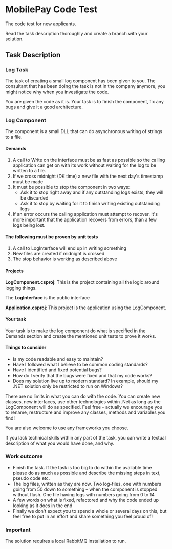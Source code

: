 # MobilePay Code Test
The code test for new applicants.

Read the task description thoroughly and create a branch with your solution.

## Task Description

### Log	Task

The task of creating a small log component has been given to you. The consultant that has been doing
the task is not in the company anymore, you might notice why when you investigate the code.

You are given the code as it is. Your task is to finish the component, fix any bugs and give it a good
architecture.

### Log Component

The component is a small DLL that can do asynchronous writing of strings to a file.

#### Demands

1. A call to Write on the interface must be as fast as possible so the calling application can get on with its
work without waiting for the log to be written to a file.
2. If we cross midnight (DK time) a new file with the next day's timestamp must be made
3. It must be possible to stop the component in two ways:
    * Ask it to stop right away and if any outstanding logs exists, they will be discarded
    * Ask it to stop by waiting for it to finish writing existing outstanding logs
4. If an error occurs the calling application must attempt to recover. It's more important that the application recovers from errors, than a few logs being lost.


#### The following must be proven by unit tests

1. A call to LogInterface will end up in writing something
2. New files are created if midnight is crossed
3. The stop behavior is working as described above

#### Projects

**LogComponent.csproj**: This is the project containing all the logic around logging things.

The **LogInterface** is the public interface

**Application.csproj**: This project is the application using the LogComponent.

#### Your task

Your task is to make the log component do what is specified in the Demands section and create the
mentioned unit tests to prove it works.

#### Things to consider

* Is my code readable and easy to maintain? 
* Have I followed what I believe to be common coding standards?
* Have I identified and fixed potential bugs?
* How do I verify that the bugs were fixed and that my code works? 
* Does my solution live up to modern standard? In example, should my .NET solution only be restricted to run on Windows?

There are no limits in what you can do with the code. You can create new classes, new interfaces, use
other technologies within .Net as long as the LogComponent will do as specified. 
Feel free - actually we encourage you to rename, restructure and improve any classes, methods and variables you find!

You are also welcome to use any frameworks you choose. 

If you lack technical skills within any part of the task, you can write a textual description of what you
would have done, and why.

### Work outcome

* Finish the task. If the task is too big to do within the available time please do as
much as possible and describe the missing steps in text, pseudo code etc.
* The log files, written as they are now. Two log-files, one with numbers going from 50 down
to something – when the component is stopped without flush. One file having logs with
numbers going from 0 to 14
* A few words on what is fixed, refactored and why the code ended up looking as it does in
the end
* Finally we don't expect you to spend a whole or several days on this, but feel free to put in an effort and share something you feel proud of!

### Important
The solution requires a local RabbitMQ installation to run.
